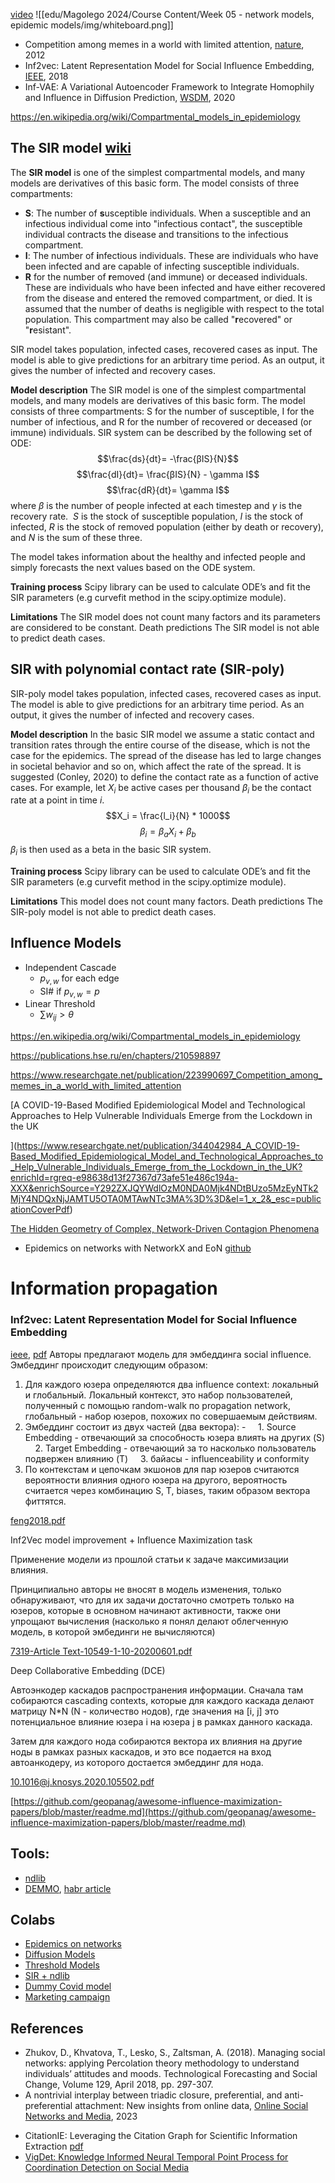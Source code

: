 [video](https://youtu.be/yt47x4O5Vao) 
![[edu/Magolego 2024/Course Content/Week 05 - network models, epidemic models/img/whiteboard.png]]

- Competition among memes in a world with limited attention, [nature](https://www.nature.com/articles/srep00335), 2012
- Inf2vec: Latent Representation Model for Social Influence Embedding, [IEEE](https://ieeexplore.ieee.org/document/8509310), 2018
- Inf-VAE: A Variational Autoencoder Framework to Integrate Homophily and Influence in Diffusion Prediction, [WSDM](https://arxiv.org/abs/2001.00132), 2020

https://en.wikipedia.org/wiki/Compartmental_models_in_epidemiology


## The SIR model [wiki](https://en.wikipedia.org/wiki/Compartmental_models_in_epidemiology)

The **SIR model** is one of the simplest compartmental models, and many models are derivatives of this basic form. The model consists of three compartments:

- **S**: The number of **s**usceptible individuals. When a susceptible and an infectious individual come into "infectious contact", the susceptible individual contracts the disease and transitions to the infectious compartment.
- **I**: The number of **i**nfectious individuals. These are individuals who have been infected and are capable of infecting susceptible individuals.
- **R** for the number of **r**emoved (and immune) or deceased individuals. These are individuals who have been infected and have either recovered from the disease and entered the removed compartment, or died. It is assumed that the number of deaths is negligible with respect to the total population. This compartment may also be called "**r**ecovered" or "**r**esistant".


SIR model takes population, infected cases, recovered cases as input. The model is able to give predictions for an arbitrary time period. As an output, it gives the number of infected and recovery cases.

**Model description** The SIR model is one of the simplest compartmental models, and many models are derivatives of this basic form. The model consists of three compartments: S for the number of susceptible, I for the number of infectious, and R for the number of recovered or deceased (or immune) individuals. SIR system can be described by the following set of ODE:
$$\frac{ds}{dt}= -\frac{βIS}{N}$$
$$\frac{dI}{dt}= \frac{βIS}{N} - \gamma I$$
$$\frac{dR}{dt}= \gamma I$$
where $\beta$ is the number of people infected at each timestep and $\gamma$ is the recovery rate.  $S$ is the stock of susceptible population, $I$ is the stock of infected, $R$ is the stock of removed population (either by death or recovery), and $N$ is the sum of these three.

The model takes information about the healthy and infected people and simply forecasts the next values based on the ODE system.

**Training process** Scipy library can be used to calculate ODE’s and fit the SIR parameters (e.g curvefit method in the scipy.optimize module).

**Limitations** The SIR model does not count many factors and its parameters are considered to be constant. Death predictions The SIR model is not able to predict death cases.


## SIR with polynomial contact rate (SIR-poly)

SIR-poly model takes population, infected cases, recovered cases as input. The model is able to give predictions for an arbitrary time period. As an output, it gives the number of infected and recovery cases.

**Model description** In the basic SIR model we assume a static contact and transition rates through the entire course of the disease, which is not the case for the epidemics. The spread of the disease has led to large changes in societal behavior and so on, which affect the rate of the spread. It is suggested (Conley, 2020) to define the contact
rate as a function of active cases. For example, let $X_i$ be active cases per thousand $\beta_i$ be the contact rate at a point in time $i$.
$$X_i = \frac{l_i}{N} * 1000$$
$$\beta_i = \beta_aX_i + \beta_b$$
$\beta_i$ is then used as a beta in the basic SIR system.

**Training process** Scipy library can be used to calculate ODE’s and fit the SIR parameters (e.g curvefit method in the scipy.optimize module).

**Limitations** This model does not count many factors. Death predictions The SIR-poly model is not able to predict death cases.

## Influence Models
* Independent Cascade
	* $p_{v,w}$ for each edge
	* SI# if $p_{v,w} = p$
* Linear Threshold
	* $\sum{w_{ij}} > \theta$
	
https://en.wikipedia.org/wiki/Compartmental_models_in_epidemiology

https://publications.hse.ru/en/chapters/210598897

  

https://www.researchgate.net/publication/223990697_Competition_among_memes_in_a_world_with_limited_attention

  

[A COVID-19-Based Modified Epidemiological Model and Technological Approaches to Help Vulnerable Individuals Emerge from the Lockdown in the UK

](https://www.researchgate.net/publication/344042984_A_COVID-19-Based_Modified_Epidemiological_Model_and_Technological_Approaches_to_Help_Vulnerable_Individuals_Emerge_from_the_Lockdown_in_the_UK?enrichId=rgreq-e98638d13f27367d73afe51e486c194a-XXX&enrichSource=Y292ZXJQYWdlOzM0NDA0Mjk4NDtBUzo5MzEyNTk2MjY4NDQxNjJAMTU5OTA0MTAwNTc3MA%3D%3D&el=1_x_2&_esc=publicationCoverPdf)

[The Hidden Geometry of Complex, Network-Driven Contagion Phenomena](https://www.researchgate.net/publication/259322075_The_Hidden_Geometry_of_Complex_Network-Driven_Contagion_Phenomena)

  

* Epidemics on networks with NetworkX and EoN [github](https://github.com/Mercurialll/tutors_and_projs/blob/master/jupyter_english/tutorials/Epidemics_on_networks_with_NetworkX_and_EoN_Syrovatskiy_Ilya.ipynb)

  
  
  

# Information propagation

### Inf2vec: Latent Representation Model for Social Influence Embedding
[ieee](https://ieeexplore.ieee.org/document/8509310), [pdf](https://dl.dropboxusercontent.com/s/hn22yzwdei0lc71/inf2vec.pdf)
Авторы предлагают модель для эмбеддинга social influence.
Эмбеддинг происходит следующим образом:

1. Для каждого юзера определяются два influence context: локальный и глобальный. Локальный контекст, это набор пользователей, полученный с помощью random-walk по propagation network, глобальный - набор юзеров, похожих по совершаемым действиям.
2. Эмбеддинг состоит из двух частей (два вектора): -
    1. Source Embedding - отвечающий за способность юзера влиять на других (S)
    2. Target Embedding - отвечающий за то насколько пользователь подвержен влиянию (T)
    3. байасы - influenceability и conformity
3. По контекстам и цепочкам экшонов для пар юзеров считаются вероятности влияния одного юзера на другого, вероятность считается через комбинацию S, T, biases, таким образом вектора фиттятся.

[feng2018.pdf](https://s3-us-west-2.amazonaws.com/secure.notion-static.com/65ba9b1f-cf93-438e-9fa4-cc7bb7a87103/feng2018.pdf)

  

Inf2Vec model improvement + Influence Maximization task

  

Применение модели из прошлой статьи к задаче максимизации влияния.

  

Принципиально авторы не вносят в модель изменения, только обнаруживают, что для их задачи достаточно смотреть только на юзеров, которые в основном начинают активности, также они упрощают вычисления (насколько я понял делают облегченную модель, в которой эмбединги не вычисляются)

  

[7319-Article Text-10549-1-10-20200601.pdf](https://s3-us-west-2.amazonaws.com/secure.notion-static.com/a8e0649e-4ca4-4d63-b7fe-645ed4849fc3/7319-Article_Text-10549-1-10-20200601.pdf)

  

Deep Collaborative Embedding (DCE)

  

Автоэнкодер каскадов распространения информации. Сначала там собираются cascading contexts, которые для каждого каскада делают матрицу N*N (N - количество нодов), где значения на [i, j] это потенциальное влияние юзера i на юзера j в рамках данного каскада.

  

Затем для каждого нода собираются вектора их влияния на другие ноды в рамках разных каскадов, и это все подается на вход автоанкодеру, из которого достается эмбеддинг для нода.

  

[10.1016@j.knosys.2020.105502.pdf](https://s3-us-west-2.amazonaws.com/secure.notion-static.com/edca08d7-81a8-40b2-82a2-5d01083516aa/10.1016j.knosys.2020.105502.pdf)


[https://github.com/geopanag/awesome-influence-maximization-papers/blob/master/readme.md](https://github.com/geopanag/awesome-influence-maximization-papers/blob/master/readme.md)

## Tools:
- [ndlib](https://ndlib.readthedocs.io/en/latest/)
- [DEMMO](https://github.com/Paul-NP/demmo/blob/master/help/DEMMo_help.pdf), [habr article](https://habr.com/ru/articles/551682/)

## Colabs
- [Epidemics on networks](https://drive.google.com/file/d/1HadieLdxb8Tjnn8I4-6nDDtgLLaIVuWC/view?usp=sharing)
- [Diffusion Models](https://drive.google.com/file/d/1HJkkts1MEbqo3mI-86C-UfslQCjypqjg/view?usp=sharing)
- [Threshold Models](https://colab.research.google.com/drive/1H_9yopWHGPKF3N4VGp7aR-DzckdQSgEh)
- [SIR + ndlib](https://drive.google.com/file/d/1HLZ_7WIQQ_mpxth-dlafQVOS3rybUHiG/view?usp=sharing)
- [Dummy Covid model](https://drive.google.com/file/d/1HW941aXbF5nPsSO3mmoAJqzPNtyB8L3I/view?usp=sharing)
- [Marketing campaign](https://drive.google.com/file/d/1HTDMz2qvezKvzmKhqqpuG3a5xnSK9PUW/view?usp=sharing)

## References
- Zhukov, D., Khvatova, T., Lesko, S., Zaltsman, A. (2018). Managing social networks: applying Percolation theory methodology to understand individuals’ attitudes and moods. Technological Forecasting and Social Change, Volume 129, April 2018, pp. 297-307.
- A nontrivial interplay between triadic closure, preferential, and anti-preferential attachment: New insights from online data, [Online Social Networks and Media](https://www.sciencedirect.com/science/article/abs/pii/S2468696423000071?dgcid=coauthor), 2023
* CitationIE: Leveraging the Citation Graph for Scientific Information Extraction [pdf](https://arxiv.org/pdf/2106.01560.pdf)
* [VigDet: Knowledge Informed Neural Temporal Point Process for Coordination Detection on Social Media](https://arxiv.org/abs/2110.15454)
